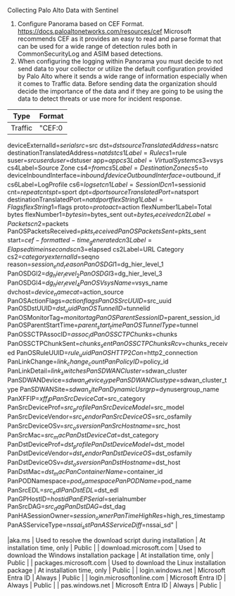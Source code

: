 Collecting Palo Alto Data with Sentinel

1. Configure Panorama based on CEF Format. https://docs.paloaltonetworks.com/resources/cef  Microsoft recommends CEF as it provides an easy to read and parse format that can be used for a wide range of detection rules both in CommonSecurityLog and ASIM based detections.
2. When configuring the logging within Panorama you must decide to not send data to your collector or utilize the default configuration provided by Palo Alto where it sends a wide range of information especially when it comes to Traffic data. Before sending data the organization should decide the importance of the data and if they are going to be using the data to detect threats or use more for incident response. 





| Type  |Format | 
| --------------- | ---------- | 
|Traffic| "CEF:0|Palo Alto Networks|PAN-OS|$sender_sw_version|$subtype|$type|1|rt=$cef-formatted-receive_time
deviceExternalId=$serial src=$src dst=$dst sourceTranslatedAddress=$natsrc
destinationTranslatedAddress=$natdst cs1Label=Rule cs1=$rule suser=$srcuser duser=$dstuser app=$app
cs3Label=Virtual System cs3=$vsys cs4Label=Source Zone cs4=$from cs5Label=Destination Zone cs5=$to
deviceInboundInterface=$inbound_if deviceOutboundInterface=$outbound_if cs6Label=LogProfile cs6=$logset
cn1Label=SessionID cn1=$sessionid cnt=$repeatcnt spt=$sport dpt=$dport sourceTranslatedPort=$natsport
destinationTranslatedPort=$natdport flexString1Label=Flags flexString1=$flags proto=$proto act=$action
flexNumber1Label=Total bytes flexNumber1=$bytes in=$bytes_sent out=$bytes_received cn2Label=Packets
cn2=$packets PanOSPacketsReceived=$pkts_received PanOSPacketsSent=$pkts_sent
start=$cef-formatted-time_generated cn3Label=Elapsed time in seconds cn3=$elapsed cs2Label=URL Category
cs2=$category externalId=$seqno reason=$session_end_reason PanOSDGl1=$dg_hier_level_1
PanOSDGl2=$dg_hier_level_2 PanOSDGl3=$dg_hier_level_3 PanOSDGl4=$dg_hier_level_4
PanOSVsysName=$vsys_name dvchost=$device_name cat=$action_source PanOSActionFlags=$actionflags
PanOSSrcUUID=$src_uuid PanOSDstUUID=$dst_uuid PanOSTunnelID=$tunnelid PanOSMonitorTag=$monitortag
PanOSParentSessionID=$parent_session_id PanOSParentStartTime=$parent_start_time PanOSTunnelType=$tunnel
PanOSSCTPAssocID=$assoc_id PanOSSCTPChunks=$chunks PanOSSCTPChunkSent=$chunks_sent
PanOSSCTPChunksRcv=$chunks_received PanOSRuleUUID=$rule_uuid PanOSHTTP2Con=$http2_connection
PanLinkChange=$link_change_count PanPolicyID=$policy_id PanLinkDetail=$link_switches
PanSDWANCluster=$sdwan_cluster PanSDWANDevice=$sdwan_device_type
PanSDWANClustype=$sdwan_cluster_type PanSDWANSite=$sdwan_site PanDynamicUsrgrp=$dynusergroup_name
PanXFFIP=$xff_ip PanSrcDeviceCat=$src_category PanSrcDeviceProf=$src_profile PanSrcDeviceModel=$src_model
PanSrcDeviceVendor=$src_vendor PanSrcDeviceOS=$src_osfamily PanSrcDeviceOSv=$src_osversion
PanSrcHostname=$src_host PanSrcMac=$src_mac PanDstDeviceCat=$dst_category PanDstDeviceProf=$dst_profile
PanDstDeviceModel=$dst_model PanDstDeviceVendor=$dst_vendor PanDstDeviceOS=$dst_osfamily
PanDstDeviceOSv=$dst_osversion PanDstHostname=$dst_host PanDstMac=$dst_mac
PanContainerName=$container_id PanPODNamespace=$pod_namespace PanPODName=$pod_name
PanSrcEDL=$src_edl PanDstEDL=$dst_edl PanGPHostID=$hostid PanEPSerial=$serialnumber PanSrcDAG=$src_dag
PanDstDAG=$dst_dag PanHASessionOwner=$session_owner PanTimeHighRes=$high_res_timestamp
PanASServiceType=$nssai_sst PanASServiceDiff=$nssai_sd" |






|aka.ms | Used to resolve the download script during installation | At installation time, only | Public |
| download.microsoft.com  | Used to download the Windows installation package  | At installation time, only  | Public  |
| packages.microsoft.com | Used to download the Linux installation package | At installation time, only | Public  |
| login.windows.net  | Microsoft Entra ID  | Always  | Public |
| login.microsoftonline.com  | Microsoft Entra ID | Always  | Public  |
| pas.windows.net  | Microsoft Entra ID  | Always  | Public  |
